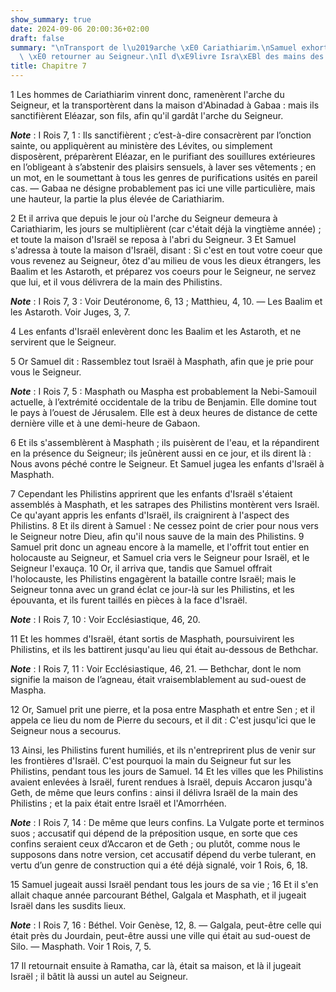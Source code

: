 ```yaml
---
show_summary: true
date: 2024-09-06 20:00:36+02:00
draft: false
summary: "\nTransport de l\u2019arche \xE0 Cariathiarim.\nSamuel exhorte le peuple\
  \ \xE0 retourner au Seigneur.\nIl d\xE9livre Isra\xEBl des mains des Philistins.\n"
title: Chapitre 7
---
```





1 Les hommes de Cariathiarim vinrent donc, ramenèrent l'arche du Seigneur, et la transportèrent dans la maison d'Abinadad à Gabaa : mais ils sanctifièrent Eléazar, son fils, afin qu'il gardât l'arche du Seigneur.

***Note*** :  I Rois 7, 1 : Ils sanctifièrent ; c’est-à-dire consacrèrent par l’onction sainte, ou appliquèrent au ministère des Lévites, ou simplement disposèrent, préparèrent Eléazar, en le purifiant des souillures extérieures en l’obligeant à s’abstenir des plaisirs sensuels, à laver ses vêtements ; en un mot, en le soumettant à tous les genres de purifications usités en pareil cas. ― Gabaa ne désigne probablement pas ici une ville particulière, mais une hauteur, la partie la plus élevée de Cariathiarim.


2 Et il arriva que depuis le jour où l'arche du Seigneur demeura à Cariathiarim, les jours se multiplièrent (car c'était déjà la vingtième année) ; et toute la maison d'Israël se reposa à l'abri du Seigneur. 3 Et Samuel s'adressa à toute la maison d'Israël, disant : Si c'est en tout votre coeur que vous revenez au Seigneur, ôtez d'au milieu de vous les dieux étrangers, les Baalim et les Astaroth, et préparez vos coeurs pour le Seigneur, ne servez que lui, et il vous délivrera de la main des Philistins.

***Note*** :  I Rois 7, 3 : Voir Deutéronome, 6, 13 ; Matthieu, 4, 10. ― Les Baalim et les Astaroth. Voir Juges, 3, 7.

4 Les enfants d'Israël enlevèrent donc les Baalim et les Astaroth, et ne servirent que le Seigneur.


5 Or Samuel dit : Rassemblez tout Israël à Masphath, afin que je prie pour vous le Seigneur.

***Note*** :  I Rois 7, 5 : Masphath ou Maspha est probablement la Nebi-Samouil actuelle, à l’extrémité occidentale de la tribu de Benjamin. Elle domine tout le pays à l’ouest de Jérusalem. Elle est à deux heures de distance de cette dernière ville et à une demi-heure de Gabaon.

6 Et ils s'assemblèrent à Masphath ; ils puisèrent de l'eau, et la répandirent en la présence du Seigneur; ils jeûnèrent aussi en ce jour, et ils dirent là : Nous avons péché contre le Seigneur. Et Samuel jugea les enfants d'Israël à Masphath.


7 Cependant les Philistins apprirent que les enfants d'Israël s'étaient assemblés à Masphath, et les satrapes des Philistins montèrent vers Israël. Ce qu'ayant appris les enfants d'Israël, ils craignirent à l'aspect des Philistins. 8 Et ils dirent à Samuel : Ne cessez point de crier pour nous vers le Seigneur notre Dieu, afin qu'il nous sauve de la main des Philistins. 9 Samuel prit donc un agneau encore à la mamelle, et l'offrit tout entier en holocauste au Seigneur, et Samuel cria vers le Seigneur pour Israël, et le Seigneur l'exauça. 10 Or, il arriva que, tandis que Samuel offrait l'holocauste, les Philistins engagèrent la bataille contre Israël; mais le Seigneur tonna avec un grand éclat ce jour-là sur les Philistins, et les épouvanta, et ils furent taillés en pièces à la face d'Israël.

***Note*** :  I Rois 7, 10 : Voir Ecclésiastique, 46, 20.

11 Et les hommes d'Israël, étant sortis de Masphath, poursuivirent les Philistins, et ils les battirent jusqu'au lieu qui était au-dessous de Bethchar.

***Note*** :  I Rois 7, 11 : Voir Ecclésiastique, 46, 21. ― Bethchar, dont le nom signifie la maison de l’agneau, était vraisemblablement au sud-ouest de Maspha.

12 Or, Samuel prit une pierre, et la posa entre Masphath et entre Sen ; et il appela ce lieu du nom de Pierre du secours, et il dit : C'est jusqu'ici que le Seigneur nous a secourus.


13 Ainsi, les Philistins furent humiliés, et ils n'entreprirent plus de venir sur les frontières d'Israël. C'est pourquoi la main du Seigneur fut sur les Philistins, pendant tous les jours de Samuel. 14 Et les villes que les Philistins avaient enlevées à Israël, furent rendues à Israël, depuis Accaron jusqu'à Geth, de même que leurs confins : ainsi il délivra Israël de la main des Philistins ; et la paix était entre Israël et l'Amorrhéen.

***Note*** :  I Rois 7, 14 : De même que leurs confins. La Vulgate porte et terminos suos ; accusatif qui dépend de la préposition usque, en sorte que ces confins seraient ceux d’Accaron et de Geth ; ou plutôt, comme nous le supposons dans notre version, cet accusatif dépend du verbe tulerant, en vertu d’un genre de construction qui a été déjà signalé, voir 1 Rois, 6, 18.


15 Samuel jugeait aussi Israël pendant tous les jours de sa vie ; 16 Et il s'en allait chaque année parcourant Béthel, Galgala et Masphath, et il jugeait Israël dans les susdits lieux.

***Note*** :  I Rois 7, 16 : Béthel. Voir Genèse, 12, 8. ― Galgala, peut-être celle qui était près du Jourdain, peut-être aussi une ville qui était au sud-ouest de Silo. ― Masphath. Voir 1 Rois, 7, 5.

17 Il retournait ensuite à Ramatha, car là, était sa maison, et là il jugeait Israël ; il bâtit là aussi un autel au Seigneur.

